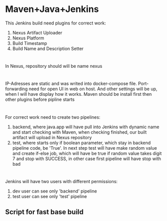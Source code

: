 # Maven+Java+Jenkins
This Jenkins build need plugins for correct work:
1. Nexus Artifact Uploader
2. Nexus Platform
3. Build Timestamp
4. Build Name and Description Setter
#
In Nexus, repository should will be name nexus
#
IP-Adresses are static and was writed into docker-compose file.
Port-forwarding need for open UI in web on host.
And other settings will be up, when I will have display how it works.
Maven should be install first then other plugins before pipline starts
#
For correct work need to create two pipelines:
1. backend, where java.app will have pull into Jenkins with dynamic name and start checking with Maven, when checking finished, our built artifact will upload in Nexus repository
2. test, where starts only if boolean parameter, which stay in backend pipeline code, be 'True'. In next step test will have make random value and create if-else job, which will have be true if random value takes digit 7 and stop with SUCCESS, in other case first pipeline will have stop with bad
#
Jenkins will have two users with different permissions:
1. dev user can see only 'backend' pipeline
2. test user can see only 'test' pipeline

## Script for fast base build


